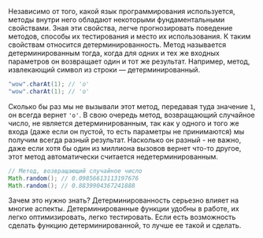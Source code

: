 Независимо от того, какой язык программирования используется, методы внутри него обладают некоторыми фундаментальными свойствами. Зная эти свойства, легче прогнозировать поведение методов, способы их тестирования и место их использования. К таким свойствам относится детерминированность. Метод называется детерминированным тогда, когда для одних и тех же входных параметров он возвращает один и тот же результат. Например, метод, извлекающий символ из строки — детерминированный.

```java
"wow".charAt(1); // 'o'
"wow".charAt(1); // 'o'
```

Сколько бы раз мы не вызывали этот метод, передавая туда значение `1`, он всегда вернет `'o'`. В свою очередь метод, возвращающий случайное число, не является детерминированным, так как у одного и того же входа (даже если он пустой, то есть параметры не принимаются) мы получим всегда разный результат. Насколько он разный - не важно, даже если хотя бы один из миллиона вызовов вернет что-то другое, этот метод автоматически считается недетерминированным.

```java
// Метод, возвращающий случайное число
Math.random(); // 0.09856613113197676
Math.random(); // 0.8839904367241888
```

Зачем это нужно знать? Детерминированность серьезно влияет на многие аспекты. Детерминированные функции удобны в работе, их легко оптимизировать, легко тестировать. Если есть возможность сделать функцию детерминированной, то лучше ее такой и сделать.
